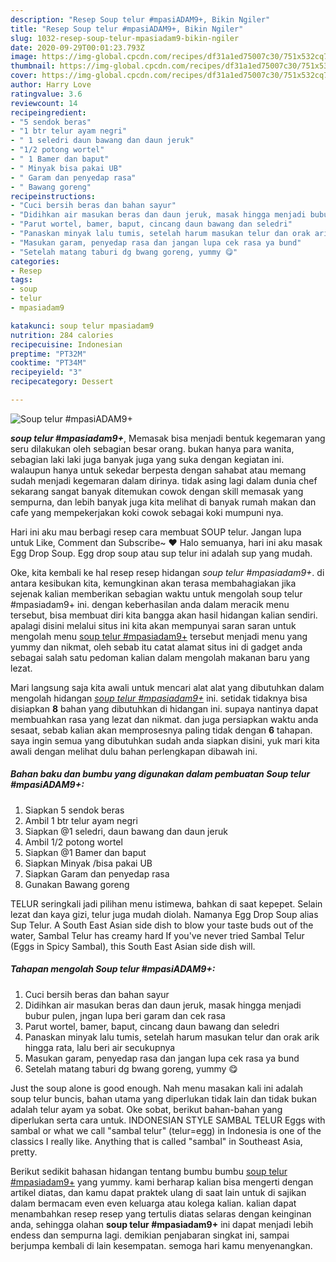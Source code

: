 ```yaml
---
description: "Resep Soup telur #mpasiADAM9+, Bikin Ngiler"
title: "Resep Soup telur #mpasiADAM9+, Bikin Ngiler"
slug: 1032-resep-soup-telur-mpasiadam9-bikin-ngiler
date: 2020-09-29T00:01:23.793Z
image: https://img-global.cpcdn.com/recipes/df31a1ed75007c30/751x532cq70/soup-telur-mpasiadam9-foto-resep-utama.jpg
thumbnail: https://img-global.cpcdn.com/recipes/df31a1ed75007c30/751x532cq70/soup-telur-mpasiadam9-foto-resep-utama.jpg
cover: https://img-global.cpcdn.com/recipes/df31a1ed75007c30/751x532cq70/soup-telur-mpasiadam9-foto-resep-utama.jpg
author: Harry Love
ratingvalue: 3.6
reviewcount: 14
recipeingredient:
- "5 sendok beras"
- "1 btr telur ayam negri"
- " 1 seledri daun bawang dan daun jeruk"
- "1/2 potong wortel"
- " 1 Bamer dan baput"
- " Minyak bisa pakai UB"
- " Garam dan penyedap rasa"
- " Bawang goreng"
recipeinstructions:
- "Cuci bersih beras dan bahan sayur"
- "Didihkan air masukan beras dan daun jeruk, masak hingga menjadi bubur pulen, jngan lupa beri garam dan cek rasa"
- "Parut wortel, bamer, baput, cincang daun bawang dan seledri"
- "Panaskan minyak lalu tumis, setelah harum masukan telur dan orak arik hingga rata, lalu beri air secukupnya"
- "Masukan garam, penyedap rasa dan jangan lupa cek rasa ya bund"
- "Setelah matang taburi dg bwang goreng, yummy 😋"
categories:
- Resep
tags:
- soup
- telur
- mpasiadam9

katakunci: soup telur mpasiadam9 
nutrition: 284 calories
recipecuisine: Indonesian
preptime: "PT32M"
cooktime: "PT34M"
recipeyield: "3"
recipecategory: Dessert

---
```



![Soup telur #mpasiADAM9+](https://img-global.cpcdn.com/recipes/df31a1ed75007c30/751x532cq70/soup-telur-mpasiadam9-foto-resep-utama.jpg)

<b><i>soup telur #mpasiadam9+</i></b>, Memasak bisa menjadi bentuk kegemaran yang seru dilakukan oleh sebagian besar orang. bukan hanya para wanita, sebagian laki laki juga banyak juga yang suka dengan kegiatan ini. walaupun hanya untuk sekedar berpesta dengan sahabat atau memang sudah menjadi kegemaran dalam dirinya. tidak asing lagi dalam dunia chef sekarang sangat banyak ditemukan cowok dengan skill memasak yang sempurna, dan lebih banyak juga kita melihat di banyak rumah makan dan cafe yang mempekerjakan koki cowok sebagai koki mumpuni nya.

Hari ini aku mau berbagi resep cara membuat SOUP telur. Jangan lupa untuk Like, Comment dan Subscribe~ ♥ Halo semuanya, hari ini aku masak Egg Drop Soup. Egg drop soup atau sup telur ini adalah sup yang mudah.

Oke, kita kembali ke hal resep resep hidangan <i>soup telur #mpasiadam9+</i>. di antara kesibukan kita, kemungkinan akan terasa membahagiakan jika sejenak kalian memberikan sebagian waktu untuk mengolah soup telur #mpasiadam9+ ini. dengan keberhasilan anda dalam meracik menu tersebut, bisa membuat diri kita bangga akan hasil hidangan kalian sendiri. apalagi disini melalui situs ini kita akan mempunyai saran saran untuk mengolah menu <u>soup telur #mpasiadam9+</u> tersebut menjadi menu yang yummy dan nikmat, oleh sebab itu catat alamat situs ini di gadget anda sebagai salah satu pedoman kalian dalam mengolah makanan baru yang lezat.


Mari langsung saja kita awali untuk mencari alat alat yang dibutuhkan dalam mengolah hidangan <u><i>soup telur #mpasiadam9+</i></u> ini. setidak tidaknya bisa disiapkan <b>8</b> bahan yang dibutuhkan di hidangan ini. supaya nantinya dapat membuahkan rasa yang lezat dan nikmat. dan juga persiapkan waktu anda sesaat, sebab kalian akan memprosesnya paling tidak dengan <b>6</b> tahapan. saya ingin semua yang dibutuhkan sudah anda siapkan disini, yuk mari kita awali dengan melihat dulu bahan perlengkapan dibawah ini.

<!--inarticleads1-->

##### Bahan baku dan bumbu yang digunakan dalam pembuatan Soup telur #mpasiADAM9+:

1. Siapkan 5 sendok beras
1. Ambil 1 btr telur ayam negri
1. Siapkan  @1 seledri, daun bawang dan daun jeruk
1. Ambil 1/2 potong wortel
1. Siapkan  @1 Bamer dan baput
1. Siapkan  Minyak /bisa pakai UB
1. Siapkan  Garam dan penyedap rasa
1. Gunakan  Bawang goreng


TELUR seringkali jadi pilihan menu istimewa, bahkan di saat kepepet. Selain lezat dan kaya gizi, telur juga mudah diolah. Namanya Egg Drop Soup alias Sup Telur. A South East Asian side dish to blow your taste buds out of the water, Sambal Telur has creamy hard If you&#39;ve never tried Sambal Telur (Eggs in Spicy Sambal), this South East Asian side dish will. 

<!--inarticleads2-->

##### Tahapan mengolah Soup telur #mpasiADAM9+:

1. Cuci bersih beras dan bahan sayur
1. Didihkan air masukan beras dan daun jeruk, masak hingga menjadi bubur pulen, jngan lupa beri garam dan cek rasa
1. Parut wortel, bamer, baput, cincang daun bawang dan seledri
1. Panaskan minyak lalu tumis, setelah harum masukan telur dan orak arik hingga rata, lalu beri air secukupnya
1. Masukan garam, penyedap rasa dan jangan lupa cek rasa ya bund
1. Setelah matang taburi dg bwang goreng, yummy 😋


Just the soup alone is good enough. Nah menu masakan kali ini adalah soup telur buncis, bahan utama yang diperlukan tidak lain dan tidak bukan adalah telur ayam ya sobat. Oke sobat, berikut bahan-bahan yang diperlukan serta cara untuk. INDONESIAN STYLE SAMBAL TELUR Eggs with sambal or what we call &#34;sambal telur&#34; (telur=egg) in Indonesia is one of the classics I really like. Anything that is called &#34;sambal&#34; in Southeast Asia, pretty. 

Berikut sedikit bahasan hidangan tentang bumbu bumbu <u>soup telur #mpasiadam9+</u> yang yummy. kami berharap kalian bisa mengerti dengan artikel diatas, dan kamu dapat praktek ulang di saat lain untuk di sajikan dalam bermacam even even keluarga atau kolega kalian. kalian dapat menambahkan resep resep yang tertulis diatas selaras dengan keinginan anda, sehingga olahan <b>soup telur #mpasiadam9+</b> ini dapat menjadi lebih endess dan sempurna lagi. demikian penjabaran singkat ini, sampai berjumpa kembali di lain kesempatan. semoga hari kamu menyenangkan.
